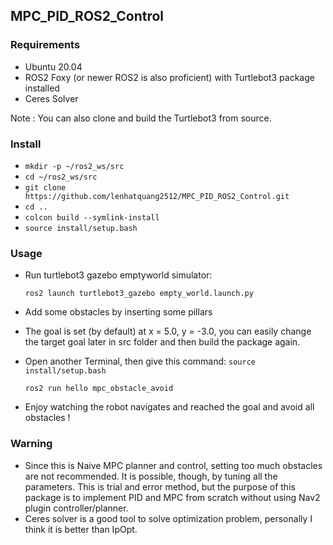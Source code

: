 
## MPC_PID_ROS2_Control

### Requirements

* Ubuntu 20.04 
* ROS2 Foxy (or newer ROS2 is also proficient) with Turtlebot3 package installed
* Ceres Solver

Note : You can also clone and build the Turtlebot3 from source.

### Install 

*  `mkdir -p ~/ros2_ws/src`
*  `cd ~/ros2_ws/src`
*   `git clone https://github.com/lenhatquang2512/MPC_PID_ROS2_Control.git`
*   `cd ..`
* `colcon build --symlink-install`
* `source install/setup.bash`

### Usage

* Run turtlebot3 gazebo emptyworld simulator:

    `ros2 launch turtlebot3_gazebo empty_world.launch.py`

* Add some obstacles by inserting some pillars 
* The goal is set (by default) at x = 5.0, y = -3.0, you can easily change the target goal later in src folder
and then build the package again.

* Open another Terminal, then give this command:
    `source install/setup.bash`

    `ros2 run hello mpc_obstacle_avoid`

* Enjoy watching the robot navigates and reached the goal and avoid all obstacles !

### Warning

* Since this is Naive MPC planner and control, setting too much obstacles are not recommended. 
It is possible, though, by tuning all the parameters. This is trial and error method, but the purpose of this package is to implement PID and MPC from scratch without using Nav2 plugin controller/planner.
* Ceres solver is a good tool to solve optimization problem, personally I think it is better than IpOpt.

